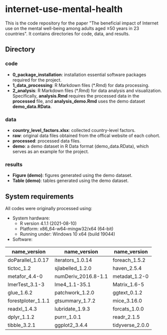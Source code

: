# internet-use-mental-health

This is the code repository for the paper "The beneficial impact of Internet use on the mental well-being among adults aged ≥50 years in 23 countries". It contains directories for code, data, and results.

## Directory
### code
- **0_package_installation**: installation essential software packages required for the project.
- **1_data_processing**: R Markdown files (*.Rmd) for data processing.
- **2_analysis**: R Markdown files (*.Rmd) for data analysis and visualization. Specifically, **analysis.Rmd** requires the processed data in the **processed** file, and **analysis_demo.Rmd** uses the demo dataset **demo_data.RData**.

### data
- **country_level_factors.xlsx**: collected country-level factors.
- **raw**: original data files obtained from the offical website of each cohort.
- **processed**: processed data files.
- **demo**: a demo dataset in R Data format (demo_data.RData), which serves as an example for the project.

### results
- **Figure (demo)**: figures generated using the demo dataset.
- **Table (demo)**: tables generated using the demo dataset.

## System requirements
All codes were originally processed using:

- System hardware:
  - R version 4.1.1 (2021-08-10)
  - Platform: x86_64-w64-mingw32/x64 (64-bit)
  - Running under: Windows 10 x64 (build 19044)
&nbsp;
- Software:
  
| name_version | name_version | name_version |
|---------|---------|---------|
| doParallel_1.0.17 | iterators_1.0.14 | foreach_1.5.2 |
| tictoc_1.2 | sjlabelled_1.2.0 | haven_2.5.4 |
| metafor_4.4-0 | numDeriv_2016.8-1.1 | metadat_1.2-0 |
| lmerTest_3.1-3 | lme4_1.1-35.1 | Matrix_1.6-5 |
| glue_1.6.2 | patchwork_1.2.0 | ggtext_0.1.2 | ggpubr_0.6.0 |
| forestploter_1.1.1 | gtsummary_1.7.2 | mice_3.16.0 | skimr_2.1.5 |
| readxl_1.4.3 | lubridate_1.9.3 | forcats_1.0.0 | stringr_1.5.1 |
| dplyr_1.1.2 | purrr_1.0.1 | readr_2.1.5 | tidyr_1.3.0 |
| tibble_3.2.1 | ggplot2_3.4.4 | tidyverse_2.0.0 |

